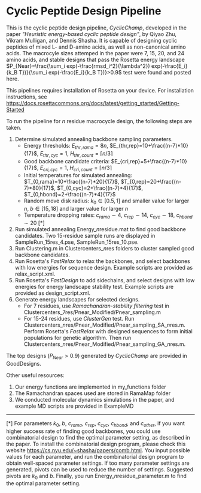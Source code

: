 # Cyclic Peptide Design Pipeline
This is the cyclic peptide design pipeline, _CyclicChamp_, developed in the paper _"Heuristic energy-based cyclic peptide design"_, by Qiyao Zhu, Vikram Mulligan, and Dennis Shasha. It is capable of designing cyclic peptides of mixed L- and D-amino acids, as well as non-canonical amino acids. The macrocyle sizes attemped in the paper were 7, 15, 20, and 24 amino acids, and stable designs that pass the Rosetta energy landscape $P_{Near}=\frac{\sum_i exp(-\frac{rmsd_i^2}{\lambda^2}) exp(-\frac{E_i}{k_B T})}{\sum_i exp(-\frac{E_i}{k_B T})}>0.9$ test were found and posted here.

This pipelines requires installation of Rosetta on your device. For installation instructions, see https://docs.rosettacommons.org/docs/latest/getting_started/Getting-Started

To run the pipeline for _n_ residue macrocycle design, the following steps are taken.
1. Determine simulated annealing backbone sampling parameters.
   - Energy thresholds: $E_{thr,rama}=8n$, $E_{thr,rep}=10+\frac{(n-7)*10}{17}$, $E_{thr,cyc}=1$, $H_{thr,count}=\lceil n/3\rceil$
   - Good backbone candidate criteria: $E_{cri,rep}=5+\frac{(n-7)*10}{17}$, $E_{cri,cyc}=1$, $H_{cri,count}=\lceil n/3\rceil$
   - Initial temperatures for simulated annealing: $T_{0,rama}=10+\frac{(n-7)*20}{17}$, $T_{0,rep}=20+\frac{(n-7)*80}{17}$, $T_{0,cyc}=2+\frac{(n-7)*4}{17}$, $T_{0,hbond}=2+\frac{(n-7)*4}{17}$
   - Random move disk radius: $k_0 \in [0.5,1]$ and smaller value for larger $n$, $b \in [15,18]$ and larger value for larger $n$
   - Temperature dropping rates: $c_{rama} \sim 4$, $c_{rep} \sim 14$, $c_{cyc} \sim 18$, $c_{hbond} \sim 20$ [*]
2. Run simulated annealing Energy_*n*residue.mat to find good backbone candidates. Two 15-residue sample runs are displayed in SampleRun_15res_4.pse, SampleRun_15res_10.pse.
3. Run Clustering.m in Clustercenters_*n*res folders to cluster sampled good backbone candidates.
4. Run Rosetta's _FastRelax_ to relax the backbones, and select backbones with low energies for sequence design. Example scripts are provided as relax_script.xml.
5. Run Rosetta's _FastDesign_ to add sidechains, and select designs with low energies for energy landscape stability test. Example scripts are provided as design_script.xml.
6. Generate energy landscapes for selected designs.
   - For 7 residues, use _Ramachandran-stability filtering_ test in Clustercenters_7res/Pnear_Modified/Pnear_sampling.m
   - For 15-24 residues, use _ClusterGen_ test. Run Clustercenters_*n*res/Pnear_Modified/Pnear_sampling_SA_*n*res.m. Perform Rosetta's _FastRelax_ with designed sequences to form initial populations for genetic algorithm. Then run Clustercenters_*n*res/Pnear_Modified/Pnear_sampling_GA_*n*res.m.
  
The top designs ($P_{Near}>0.9$) generated by _CyclicChamp_ are provided in GoodDesigns.

Other useful resources:
1. Our energy functions are implemented in my_functions folder
2. The Ramachandran spaces used are stored in RamaMap folder
3. We conducted molecular dynamics simulations in the paper, and example MD scripts are provided in ExampleMD

---
[\*] For parameters $k_0$, $b$, $c_{rama}$, $c_{rep}$, $c_{cyc}$, $c_{hbond}$, and $c_{other}$, if you want higher success rate of finding good backbones, you could use combinatorial design to find the optimal parameter setting, as described in the paper. To install the combinatorial design program, please check this website https://cs.nyu.edu/~shasha/papers/comb.html. You input possible values for each parameter, and run the combinatorial design program to obtain well-spaced parameter settings. If too many parameter settings are generated, pivots can be used to reduce the number of settings. Suggested pivots are $k_0$ and $b$. Finally, you run Energy_*n*residue_parameter.m to find the optimal parameter setting.
